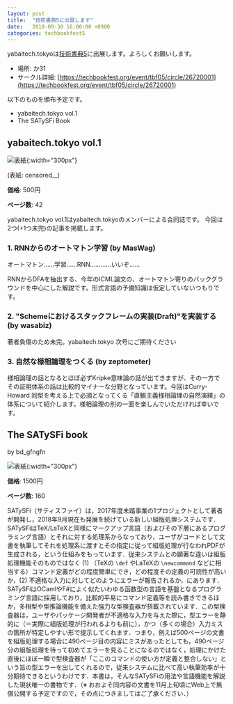```yaml
---
layout: post
title:  "技術書典5に出展します"
date:   2018-09-30 16:00:00 +0900
categories: techbookfest5
---
```


yabaitech.tokyoは[技術書典5](https://techbookfest.org/event/tbf05/circle/26720001)に出展します。よろしくお願いします。

* 場所: か31
* サークル詳細: [https://techbookfest.org/event/tbf05/circle/26720001](https://techbookfest.org/event/tbf05/circle/26720001)


以下のものを頒布予定です。
* yabaitech.tokyo vol.1
* The SATySFi Book

## yabaitech.tokyo vol.1
![表紙]({{site.baseurl}}/images/yabaitechvol1_hyoshi.png){:width="300px"}

(表紙: censored__)

**価格**: 500円

**ページ数**: 42

yabaitech.tokyo vol.1はyabaitech.tokyoのメンバーによる合同誌です。
今回は2つ(+1つ未完)の記事を掲載します。

### 1. RNNからのオートマトン学習 (by MasWag)
オートマトン……学習……RNN…………いいぞ……

RNNからDFAを抽出する、今年のICML論文の、オートマトン寄りのバックグラウンドを中心にした解説です。形式言語の予備知識は仮定していないつもりです。

### 2. "Schemeにおけるスタックフレームの実装(Draft)"を実装する (by wasabiz)
著者負傷のため未完。yabaitech.tokyo 次号にご期待ください

### 3. 自然な様相論理をつくる (by zeptometer)
様相論理の話となるとほぼ必ずKripke意味論の話が出てきますが、その一方で
その証明体系の話は比較的マイナーな分野となっています。今回はCurry-Howard
同型を考える上で必須となってくる「直観主義様相論理の自然演繹」の
体系について紹介します。様相論理の別の一面を楽しんでいただければ幸いです。

## The SATySFi book
by bd_gfngfn

![表紙]({{site.baseurl}}/images/thesatysfibook_hyoshi.jpg){:width="300px"}

**価格**: 1500円

**ページ数**: 160

SATySFi（サティスファイ）は，2017年度未踏事業の1プロジェクトとして著者が開発し，2018年9月現在も発展を続けている新しい組版処理システムです．SATySFiはTeX/LaTeXと同様にマークアップ言語（およびその下層にあるプログラミング言語）とそれに対する処理系からなっており，ユーザがコードとして文書を執筆してそれを処理系に渡すとその指定に従って組版処理が行なわれPDFが生成される，という仕組みをもっています．従来システムとの顕著な違いは組版処理機能そのものではなく (1) （TeXの `\def` やLaTeXの `\newcommand` などに相当する）コマンド定義がどの程度簡単にでき，どの程度その定義の可読性が高いか，(2) 不適格な入力に対してどのようにエラーが報告されるか，にあります．SATySFiはOCamlやF#によく似たいわゆる函数型の言語を基盤となるプログラミング言語に採用しており，比較的平易にコマンド定義等を読み書きできるほか，多相型や型推論機能を備えた強力な型検査器が搭載されています．この型検査器は，ユーザやパッケージ開発者が不適格な入力を与えた際に，型エラーを静的に（＝実際に組版処理が行われるよりも前に），かつ（多くの場合）入力ミスの箇所が特定しやすい形で提示してくれます．つまり，例えば500ページの文書を組版処理する場合に490ページ目の内容にミスがあったとしても，490ページ分の組版処理を待って初めてエラーを見ることになるのではなく，処理にかけた直後にほぼ一瞬で型検査器が「ここのコマンドの使い方が定義と整合しない」という旨の型エラーを出してくれるので，従来システムに比べて高い執筆効率が十分期待できるというわけです．本書は，そんなSATySFiの用法や言語機能を解説した現状唯一の書物です．（※ おおよそ同内容の文書を11月上旬頃にWeb上で無償公開する予定ですので，その点につきましてはご了承ください．）
